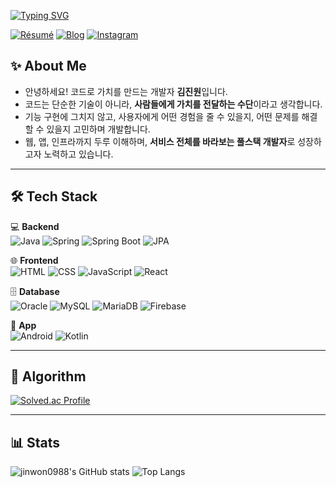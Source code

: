 [![Typing SVG](https://readme-typing-svg.demolab.com?font=Fira+Code&pause=1000&color=4B74FD&width=435&lines=Hello%2C+World!+%F0%9F%91%8B)](https://git.io/typing-svg)

[![Résumé](https://img.shields.io/badge/R%C3%A9sum%C3%A9-blue?style=flat&logo=readme&logoColor=white)](https://www.rallit.com/resumes/1600378@jinwon0988/%EA%B9%80%EC%A7%84%EC%9B%90)
[![Blog](https://img.shields.io/badge/Blog-black?style=flat&logo=notion&logoColor=white)](https://modern-mass-22a.notion.site/1fdebd9d2aa48014ac83e35e61d78d78?source=copy_link)
[![Instagram](https://img.shields.io/badge/Instagram-E4405F?style=flat&logo=instagram&logoColor=white)](https://www.instagram.com/jin1_k_/)

## ✨ About Me

* 안녕하세요! 코드로 가치를 만드는 개발자 **김진원**입니다.  
* 코드는 단순한 기술이 아니라, **사람들에게 가치를 전달하는 수단**이라고 생각합니다.  
* 기능 구현에 그치지 않고, 사용자에게 어떤 경험을 줄 수 있을지, 어떤 문제를 해결할 수 있을지 고민하며 개발합니다.  
* 웹, 앱, 인프라까지 두루 이해하며, **서비스 전체를 바라보는 풀스택 개발자**로 성장하고자 노력하고 있습니다.  

---

## 🛠️ Tech Stack

💻 **Backend**  
![Java](https://img.shields.io/badge/Java-007396?style=flat&logo=java&logoColor=white)
![Spring](https://img.shields.io/badge/Spring-6DB33F?style=flat&logo=spring&logoColor=white)
![Spring Boot](https://img.shields.io/badge/SpringBoot-6DB33F?style=flat&logo=spring-boot&logoColor=white)
![JPA](https://img.shields.io/badge/JPA-FF6D00?style=flat&logo=hibernate&logoColor=white)

🌐 **Frontend**  
![HTML](https://img.shields.io/badge/HTML5-E34F26?style=flat&logo=html5&logoColor=white)
![CSS](https://img.shields.io/badge/CSS3-1572B6?style=flat&logo=css3&logoColor=white)
![JavaScript](https://img.shields.io/badge/JavaScript-F7DF1E?style=flat&logo=javascript&logoColor=black)
![React](https://img.shields.io/badge/React-61DAFB?style=flat&logo=react&logoColor=black)

🗄️ **Database**  
![Oracle](https://img.shields.io/badge/Oracle-F80000?style=flat&logo=oracle&logoColor=white)
![MySQL](https://img.shields.io/badge/MySQL-4479A1?style=flat&logo=mysql&logoColor=white)
![MariaDB](https://img.shields.io/badge/MariaDB-003545?style=flat&logo=mariadb&logoColor=white)
![Firebase](https://img.shields.io/badge/Firebase-FFCA28?style=flat&logo=firebase&logoColor=black)

📱 **App**  
![Android](https://img.shields.io/badge/Android-3DDC84?style=flat&logo=android&logoColor=white)
![Kotlin](https://img.shields.io/badge/Kotlin-7F52FF?style=flat&logo=kotlin&logoColor=white)

---

## 🔗 Algorithm

[![Solved.ac Profile](http://mazassumnida.wtf/api/v2/generate_badge?boj=jinwon0988)](https://solved.ac/profile/jinwon0988)

---

## 📊 Stats

![jinwon0988's GitHub stats](https://github-readme-stats.vercel.app/api?username=jinwon0988&show_icons=true&theme=default)
![Top Langs](https://github-readme-stats.vercel.app/api/top-langs/?username=jinwon0988&layout=compact)
